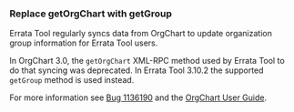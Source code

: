 ### Replace getOrgChart with getGroup

Errata Tool regularly syncs data from OrgChart to update organization group
information for Errata Tool users.

In OrgChart 3.0, the `getOrgChart` XML-RPC method used by Errata Tool to do
that syncing was deprecated. In Errata Tool 3.10.2 the supported `getGroup`
method is used instead.

For more information see
[Bug 1136190](https://bugzilla.redhat.com/show_bug.cgi?id=1136190)
and the [OrgChart User Guide](https://docs.engineering.redhat.com/x/vpsEAQ).
